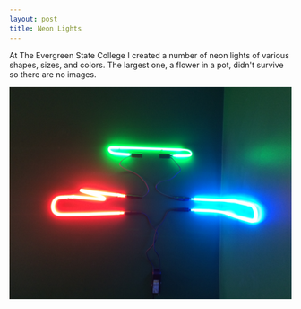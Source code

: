 ```yaml
---
layout: post
title: Neon Lights
---
```


At The Evergreen State College I created a number of neon lights of various shapes, sizes, and colors.  The largest one, a flower in a pot, didn't survive so there are no images.

<img class="gallery" src="/public/1997-12-31-neon1.jpg"/>

